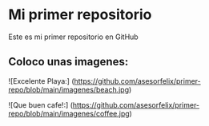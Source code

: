 # Mi primer repositorio

Este es mi primer repositorio en GitHub

## Coloco unas imagenes:

![Excelente Playa:]
(https://github.com/asesorfelix/primer-repo/blob/main/imagenes/beach.jpg)



![Que buen cafe!:]
(https://github.com/asesorfelix/primer-repo/blob/main/imagenes/coffee.jpg)








